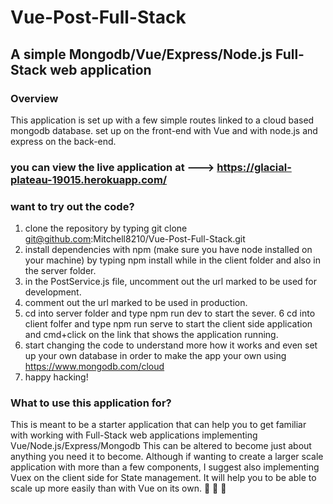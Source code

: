 # Vue-Post-Full-Stack

## A simple Mongodb/Vue/Express/Node.js Full-Stack web application

### Overview
This application is set up with a few simple routes linked to a cloud based mongodb database. set up on the front-end with Vue and with node.js and express on the back-end.

### you can view the live application at --->  https://glacial-plateau-19015.herokuapp.com/

### want to try out the code?
1. clone the repository by typing git clone git@github.com:Mitchell8210/Vue-Post-Full-Stack.git
2. install dependencies with npm (make sure you have node installed on your machine) by typing npm install while in the client folder and also in the server folder.
3. in the PostService.js file, uncomment out the url marked to be used for development.
4. comment out the url marked to be used in production.
5. cd into server folder and type npm run dev to start the sever.
6 cd into client folfer and type npm run serve to start the client side application and cmd+click on the link that shows the application running.
7. start changing the code to understand more how it works and even set up your own database in order to make the app your own using  https://www.mongodb.com/cloud
8. happy hacking!

### What to use this application for?
This is meant to be a starter application that can help you to get familiar with working with Full-Stack web applications implementing Vue/Node.js/Express/Mongodb
This can be altered to become just about anything you need it to become. Although if wanting to create a larger scale application with more than a few components, I suggest also implementing Vuex on the client side for State management. It will help you to be able to scale up more easily than with Vue on its own.
:rocket: :rocket: :rocket:


